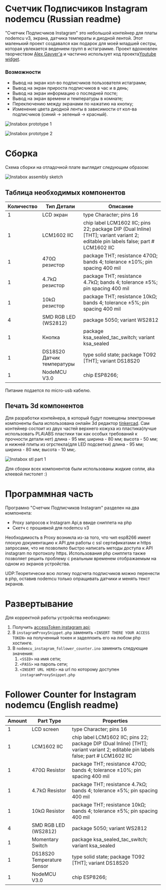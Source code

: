 # Счетчик Подписчиков Instagram nodemcu (Russian readme)

"Счетчик Подписчиков Instagram" это небольшой контейнер для платы nodemcu v3, экрана, датчика температы и диодной лентой. 
Этот маленький проект создавался как подарок для моей младшей сестры, которая увлекается ведением групп в истаграмме.
Проект вдохновлен творчеством [ Alex Gayver'а](https://github.com/AlexGyver) и частично использует код проекта[Youtube widget](https://github.com/AlexGyver/YouTube_widget).

### Возможности

 * Вывод на экран кол-во подписчиков пользователя истаграмм;
 * Вывод на экран прироста подписчиков в час и  в день;
 * Вывод на экран информацию о последней посте;
 * Вывод на экран времени и температуры в комнате;
 * Переключению между экранами по нажатию на кнопку;
 * Изменение цвета диодной ленты в зависимости от кол-ва подписчиков (синий -> зеленый -> красный).


![Instabox prototype 1](./images/instabox_1.jpg)

![Instabox prototype 2](./images/instabox_2.jpg)
 

# Сборка 

Схема сборки на отладочной плате выглядит следующим образом:

![Instabox assembly sketch](./images/nodemcu_follower_counter_bb.jpg)

## Таблица необходимых компонентов

Количество | Тип Детали | Описание
------------| -------------|-------
1|LCD экран|type Character; pins 16
1|LCM1602 IIC|chip label LCM1602 IIC; pins 22; package DIP (Dual Inline) [THT]; variant variant 2; editable pin labels false; part # LCM1602 IIC
1|470Ω резистор|package THT; resistance 470Ω; bands 4; tolerance ±10%; pin spacing 400 mil
1|4.7kΩ резистор|package THT; resistance 4.7kΩ; bands 4; tolerance ±5%; pin spacing 400 mil
1|10kΩ резистор|package THT; resistance 10kΩ; bands 4; tolerance ±5%; pin spacing 400 mil
4|SMD RGB LED (WS2812)|package 5050; variant WS2812
1|Кнопка|package ksa_sealed_tac_switch; variant ksa_sealed
1|DS18S20 Датчик температуры|type solid state; package TO92 [THT]; variant DS18S20
1|NodeMCU V3.0|chip ESP8266;     

Питание подается по micro-usb кабелю.

## Печать 3d компонентов

Для разработки контейнера, в который будут помещены электронные компоненты была использована онлайн 3d редактор [tinkercad](www.tinkercad.com). Сам контейнер состоит из двух частей верхнего кожуха из пластика(лучше использовать PLA\ABS пластики так как особых требований к прочности детали нет) длина - 95 мм; ширина - 80 мм; высота - 50 мм;  и нижней плиты из огрстекла(для LED подсветки) длина - 95 мм; ширина - 80 мм; высота - 10 мм;.

![Instabox stl part 1](./images/stl_part_1.png)
    
Для сборки всех компонентов были использованы жидкие сопли, aka клеевой пистолет :) 

# Программная часть

Програмно "Счетчик Подписчиков Instagram" разделен на два компонента:
* Proxy запросов к Instagram Api,в ввиде сниппета на php
* Скетч с прошивкой для nodemcu v3

Необходимость в Proxy возникла из-за того, что чип esp8266 имеет плохую документацию к API для работы c ssl сертификатами и https запросами, что не позволило быстро написать методы доступа к API instagram по протоколу https. Использования php сниппета также позволяет решить проблему с реальным временем отображаемым на одном из экранов устройства. 

UDP:Теоретически всю логику подсчета подписчиков можно перенести в php, оставив nodemcu только опращивать датчики и менять текст экранов. 

# Развертывание 

Для корректной работы устройства необходимо:

 1. Получить [accessToken instagram api](https://elfsight.com/blog/2016/05/how-to-get-instagram-access-token/);
 2. В  `instagramProxySnippet.php`  заменить `<INSERT THERE YOUR ACCESS TOKEN>` на полученный токен и заделпоить его на любом php хостинге.
 3. В `nodemcu_instagram_follower_counter.ino` заменить следующие значения:
    1. `<SSID>` на имя сети;
    2. `<PASS>` на пароль сети;
    3.  `<INSERT URL HERE>` на url по которому доступен `instagramProxySnippet.php`

# Follower Counter for Instagram  nodemcu (English readme)
 
Amount | Part Type | Properties
------------| -------------|-------
1|LCD screen|type Character; pins 16
1|LCM1602 IIC|chip label LCM1602 IIC; pins 22; package DIP (Dual Inline) [THT]; variant variant 2; editable pin labels false; part # LCM1602 IIC
1|470Ω Resistor|package THT; resistance 470Ω; bands 4; tolerance ±10%; pin spacing 400 mil
1|4.7kΩ Resistor|package THT; resistance 4.7kΩ; bands 4; tolerance ±5%; pin spacing 400 mil
1|10kΩ Resistor|package THT; resistance 10kΩ; bands 4; tolerance ±5%; pin spacing 400 mil
4|SMD RGB LED (WS2812)|package 5050; variant WS2812
1|Momentary Switch|package ksa_sealed_tac_switch; variant ksa_sealed
1|DS18S20 Temperature Sensor|type solid state; package TO92 [THT]; variant DS18S20
1|NodeMCU V3.0|chip ESP8266;     